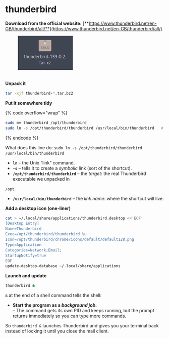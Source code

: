 # thunderbird

**Download from the official website:** [**https://www.thunderbird.net/en-GB/thunderbird/all/**](https://www.thunderbird.net/en-GB/thunderbird/all/)

<div align="left"><figure><img src="../../../.gitbook/assets/image (8) (1).png" alt=""><figcaption></figcaption></figure></div>

\
**Unpack it**&#x20;

```bash
tar -xjf thunderbird-*.tar.bz2
```



**Put it somewhere tidy**&#x20;

{% code overflow="wrap" %}
```bash
sudo mv thunderbird /opt/thunderbird
sudo ln -s /opt/thunderbird/thunderbird /usr/local/bin/thunderbird   # now “thunderbird” works anywhere
```
{% endcode %}

What does this line do: `sudo ln -s /opt/thunderbird/thunderbird /usr/local/bin/thunderbird`&#x20;

* **`ln`** – the Unix “link” command.
* **`-s`** – tells it to create a _symbolic_ link (sort of the shortcut).
* **`/opt/thunderbird/thunderbird`** – the _target_: the real Thunderbird executable we unpacked in

&#x20;`/opt`.

* **`/usr/local/bin/thunderbird`** – the _link name_: where the shortcut will live.



**Add a desktop icon (one-liner)**

```bash
cat > ~/.local/share/applications/thunderbird.desktop <<'EOF'
[Desktop Entry]
Name=Thunderbird
Exec=/opt/thunderbird/thunderbird %u
Icon=/opt/thunderbird/chrome/icons/default/default128.png
Type=Application
Categories=Network;Email;
StartupNotify=true
EOF
update-desktop-database ~/.local/share/applications
```



**Launch and update**&#x20;

```bash
thunderbird &
```

`&` at the end of a shell command tells the shell:

* **Start the program as a&#x20;**_**background job**_**.**\
  – The command gets its own PID and keeps running, but the prompt returns immediately so you can type more commands.

So `thunderbird &` launches Thunderbird and gives you your terminal back instead of locking it until you close the mail client.
